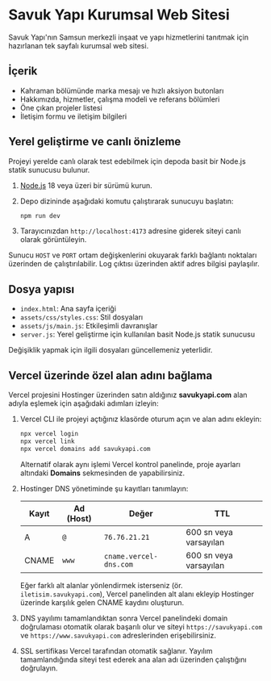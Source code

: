 # Savuk Yapı Kurumsal Web Sitesi

Savuk Yapı'nın Samsun merkezli inşaat ve yapı hizmetlerini tanıtmak için hazırlanan tek sayfalı kurumsal web sitesi.

## İçerik

- Kahraman bölümünde marka mesajı ve hızlı aksiyon butonları
- Hakkımızda, hizmetler, çalışma modeli ve referans bölümleri
- Öne çıkan projeler listesi
- İletişim formu ve iletişim bilgileri

## Yerel geliştirme ve canlı önizleme

Projeyi yerelde canlı olarak test edebilmek için depoda basit bir Node.js statik sunucusu bulunur.

1. [Node.js](https://nodejs.org/) 18 veya üzeri bir sürümü kurun.
2. Depo dizininde aşağıdaki komutu çalıştırarak sunucuyu başlatın:

   ```bash
   npm run dev
   ```

3. Tarayıcınızdan `http://localhost:4173` adresine giderek siteyi canlı olarak görüntüleyin.

Sunucu `HOST` ve `PORT` ortam değişkenlerini okuyarak farklı bağlantı noktaları üzerinden de çalıştırılabilir. Log çıktısı üzerinden aktif adres bilgisi paylaşılır.

## Dosya yapısı

- `index.html`: Ana sayfa içeriği
- `assets/css/styles.css`: Stil dosyaları
- `assets/js/main.js`: Etkileşimli davranışlar
- `server.js`: Yerel geliştirme için kullanılan basit Node.js statik sunucusu

Değişiklik yapmak için ilgili dosyaları güncellemeniz yeterlidir.

## Vercel üzerinde özel alan adını bağlama

Vercel projesini Hostinger üzerinden satın aldığınız **savukyapi.com** alan adıyla eşlemek için aşağıdaki adımları izleyin:

1. Vercel CLI ile projeyi açtığınız klasörde oturum açın ve alan adını ekleyin:

   ```bash
   npx vercel login
   npx vercel link
   npx vercel domains add savukyapi.com
   ```

   Alternatif olarak aynı işlemi Vercel kontrol panelinde, proje ayarları altındaki **Domains** sekmesinden de yapabilirsiniz.

2. Hostinger DNS yönetiminde şu kayıtları tanımlayın:

   | Kayıt | Ad (Host) | Değer | TTL |
   |-------|-----------|-------|-----|
   | A | `@` | `76.76.21.21` | 600 sn veya varsayılan |
   | CNAME | `www` | `cname.vercel-dns.com` | 600 sn veya varsayılan |

   Eğer farklı alt alanlar yönlendirmek isterseniz (ör. `iletisim.savukyapi.com`), Vercel panelinden alt alanı ekleyip Hostinger üzerinde karşılık gelen CNAME kaydını oluşturun.

3. DNS yayılımı tamamlandıktan sonra Vercel panelindeki domain doğrulaması otomatik olarak başarılı olur ve siteyi `https://savukyapi.com` ve `https://www.savukyapi.com` adreslerinden erişebilirsiniz.

4. SSL sertifikası Vercel tarafından otomatik sağlanır. Yayılım tamamlandığında siteyi test ederek ana alan adı üzerinden çalıştığını doğrulayın.

